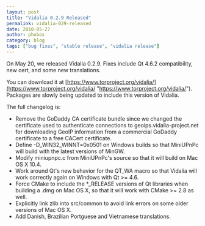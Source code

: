 ```yaml
---
layout: post
title: "Vidalia 0.2.9 Released"
permalink: vidalia-029-released
date: 2010-05-27
author: phobos
category: blog
tags: ["bug fixes", "stable release", "vidalia release"]
---
```


On May 20, we released Vidalia 0.2.9. Fixes include Qt 4.6.2 compatibility, new cert, and some new translations.

You can download it at [https://www.torproject.org/vidalia/](https://www.torproject.org/vidalia/ "https://www.torproject.org/vidalia/"). Packages are slowly being updated to include this version of Vidalia.

The full changelog is:

- Remove the GoDaddy CA certificate bundle since we changed the certificate used to authenticate connections to geoips.vidalia-project.net for downloading GeoIP information from a commercial GoDaddy certificate to a free CACert certificate.
- Define -D\_WIN32\_WINNT=0x0501 on Windows builds so that MiniUPnPc will build with the latest versions of MinGW.
- Modify miniupnpc.c from MiniUPnPc's source so that it will build on Mac OS X 10.4.
- Work around Qt's new behavior for the QT\_WA macro so that Vidalia will  
 work correctly again on Windows with Qt >= 4.6.
- Force CMake to include the \*\_RELEASE versions of Qt libraries when building a .dmg on Mac OS X, so that it will work with CMake >= 2.8 as well.
- Explicitly link zlib into src/common to avoid link errors on some older versions of Mac OS X.
- Add Danish, Brazilian Portguese and Vietnamese translations.

